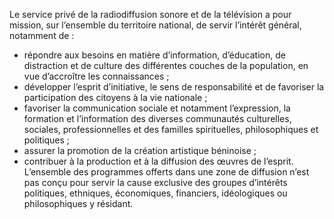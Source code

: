 Le service privé de la radiodiffusion sonore et de la télévision a pour mission, sur l’ensemble du territoire national, de servir l’intérêt général, notamment de :
- répondre aux besoins en matière d’information, d’éducation, de distraction et de culture des différentes couches de la population, en vue d’accroître les connaissances ;
- développer l’esprit d’initiative, le sens de responsabilité et de favoriser la participation des citoyens à la vie nationale ;
- favoriser la communication sociale et notamment l’expression, la formation et l’information des diverses communautés culturelles, sociales, professionnelles et des familles spirituelles, philosophiques et politiques ;
- assurer la promotion de la création artistique béninoise ;
- contribuer à la production et à la diffusion des œuvres de l’esprit.
L’ensemble des programmes offerts dans une zone de diffusion n’est pas conçu pour servir la cause exclusive des groupes d’intérêts politiques, ethniques, économiques, financiers, idéologiques ou philosophiques y résidant.
